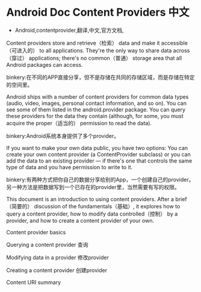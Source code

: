 # Android Doc Content Providers 中文
- Android,contentprovider,翻译,中文,官方文档,


Content providers store and retrieve（检索） data and make it accessible（可进入的） to all applications. They're the only way to share data across（穿过） applications; there's no common（普通） storage area that all Android packages can access.



binkery:在不同的APP直接分享，但不是存储在共同的存储区域，而是存储在特定的空间里。

Android ships with a number of content providers for common data types (audio, video, images, personal contact information, and so on). You can see some of them listed in the android.provider package. You can query these providers for the data they contain (although, for some, you must acquire the proper（适当的） permission to read the data).

binkery:Android系统本身提供了多个provider。

If you want to make your own data public, you have two options: You can create your own content provider (a ContentProvider subclass) or you can add the data to an existing provider — if there's one that controls the same type of data and you have permission to write to it.

binkery:有两种方式把你自己的数据分享给别的App，一个创建自己的provider。另一种方法是把数据写到一个已存在的provider里，当然需要有写的权限。

This document is an introduction to using content providers. After a brief（简要的） discussion of the fundamentals（基础）, it explores how to query a content provider, how to modify data controlled（控制） by a provider, and how to create a content provider of your own.

Content provider basics

Querying a content provider 查询

Modifying data in a provider 修改provider

Creating a content provider 创建provider

Content URI summary
